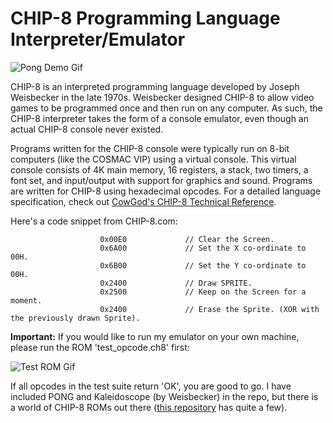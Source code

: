 
# CHIP-8 Programming Language Interpreter/Emulator

![Pong Demo Gif](https://media.giphy.com/media/WrRiawIuXeF4uVYxUR/giphy.gif)

CHIP-8 is an interpreted programming language developed by Joseph Weisbecker in the late 1970s. Weisbecker designed CHIP-8 to allow video games to be programmed once and then run on any computer. As such, the CHIP-8 interpreter takes the form of a console emulator, even though an actual CHIP-8 console never existed. 
 
Programs written for the CHIP-8 console were typically run on 8-bit computers (like the COSMAC VIP) using a virtual console. This virtual console consists of 4K main memory, 16 registers, a stack, two timers, a font set, and input/output with support for graphics and sound. Programs are written for CHIP-8 using hexadecimal opcodes. For a detailed language specification, check out [CowGod's CHIP-8 Technical Reference](http://devernay.free.fr/hacks/chip8/C8TECH10.HTM#3.0). 

Here's a code snippet from CHIP-8.com:
```
                    0x00E0             // Clear the Screen.
                    0x6A00             // Set the X co-ordinate to 00H.
                    0x6B00             // Set the Y co-ordinate to 00H.
                    0x2400             // Draw SPRITE.
                    0x2500             // Keep on the Screen for a moment.
                    0x2400             // Erase the Sprite. (XOR with the previously drawn Sprite).
```  


**Important:** If you would like to run my emulator on your own machine, please run the ROM 'test_opcode.ch8' first:

![Test ROM Gif](https://media.giphy.com/media/KqSmW2BimasSZ8wxt8/giphy.gif)

If all opcodes in the test suite return 'OK', you are good to go. I have included PONG and Kaleidoscope (by Weisbecker) in the repo, but there is a world of CHIP-8 ROMs out there ([this repository](https://github.com/kripod/chip8-roms) has quite a few). 
